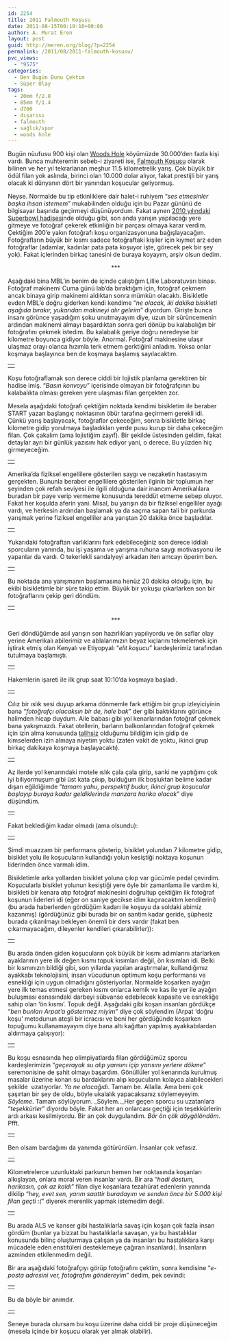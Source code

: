 ```yaml
---
id: 2254
title: 2011 Falmouth Koşusu
date: 2011-08-15T00:19:10+00:00
author: A. Murat Eren
layout: post
guid: http://meren.org/blog/?p=2254
permalink: /2011/08/2011-falmouth-kosusu/
pvc_views:
  - "9575"
categories:
  - Ben Bugün Bunu Çektim
  - Süper Olay
tags:
  - 20mm f/2.8
  - 85mm f/1.4
  - d700
  - dışarısı
  - falmouth
  - sağlık/spor
  - woods hole
---
```

Bugün nüufusu 900 kişi olan [Woods Hole](http://meren.org/blog/2011/06/woods-holeda-yasam/) köyümüzde 30.000&#8217;den fazla kişi vardı. Bunca muhteremin sebeb-i ziyareti ise, [Falmouth Koşusu](http://en.wikipedia.org/wiki/Falmouth_Road_Race) olarak bilinen ve her yıl tekrarlanan meşhur 11.5 kilometrelik yarış. Çok büyük bir ödül filan yok aslında, birinci olan 10.000 dolar alıyor, fakat prestijli bir yarış olacak ki dünyanın dört bir yanından koşucular geliyormuş.

Neyse. Normalde bu tip etkinliklere dair halet-i ruhiyem &#8220;_ses etmesinler başka ihsan istemem_&#8221; mukabilinden olduğu için bu Pazar gününü de bilgisayar başında geçirmeyi düşünüyordum. Fakat aynen [2010 yılındaki Superbowl hadisesi](http://meren.org/blog/2010/02/super-bowl-esnasinda-french-quarter-new-orleans/)nde olduğu gibi, son anda yarışın yapılacağı yere gitmeye ve fotoğraf çekerek etkinliğin bir parçası olmaya karar verdim. Çektiğim 200&#8217;e yakın fotoğrafı koşu organizasyonuna bağışlayacağım. Fotoğrafların büyük bir kısmı sadece fotoğraftaki kişiler için kıymet arz eden fotoğraflar (adamlar, kadınlar pata pata koşuyor işte, görecek pek bir şey yok). Fakat içlerinden birkaç tanesini de buraya koyayım, arşiv olsun dedim.

<p style="text-align: center;">
  ***
</p>

Aşağıdaki bina MBL&#8217;in benim de içinde çalıştığım Lillie Laboratuvarı binası. Fotoğraf makinemi Cuma günü lab&#8217;da bıraktığım için, fotoğraf çekmem ancak binaya girip makinemi aldıktan sonra mümkün olacaktı. Bisikletle evden MBL&#8217;e doğru giderken kendi kendime &#8220;_ne olacak, iki dakika bisikleti aşağıda bırakır, yukarıdan makineyi alır gelirim_&#8221; diyordum. Girişte bunca insanı görünce yaşadığım şoku unutmayayım diye, uzun bir sürüncemenin ardından makinemi almayı başardıktan sonra geri dönüp bu kalabalığın bir fotoğrafını çekmek istedim. Bu kalabalık geriye doğru neredeyse bir kilometre boyunca gidiyor böyle. Anormal. Fotoğraf makinesine ulaşır ulaşmaz orayı olanca hızımla terk etmem gerktiğini anladım. Yoksa onlar koşmaya başlayınca ben de koşmaya başlamış sayılacaktım.

<table border="0" width="100%">
  <tr>
    <td align="center">
      <img src="http://meren.org/wp-content/gallery/falmouth-race/frace-3.jpg" border="0/" alt="" />
    </td>
  </tr>
</table>

Koşu fotoğraflamak son derece ciddi bir lojistik planlama gerektiren bir hadise imiş. &#8220;_Basın konvoyu_&#8221; içerisinde olmayan bir fotoğrafçının bu kalabalıkta olması gereken yere ulaşması filan gerçekten zor.

Mesela aşağıdaki fotoğrafı çektiğim noktada kendimi bisikletim ile beraber START yazan başlangıç noktasının öbür tarafına geçirmem gerekli idi. Çünkü yarış başlayacak, fotoğraflar çekeceğim, sonra bisikletle birkaç kilometre gidip yorulmaya başladıkları yerde pusu kurup bir daha çekeceğim filan. Çok çakalım (ama lojistiğim zayıf). Bir şekilde üstesinden geldim, fakat detaylar ayrı bir günlük yazısını hak ediyor yani, o derece. Bu yüzden hiç girmeyeceğim.

<table border="0" width="100%">
  <tr>
    <td align="center">
      <img src="http://meren.org/wp-content/gallery/falmouth-race/frace-4.jpg" border="0/" alt="" />
    </td>
  </tr>
</table>

Amerika&#8217;da fiziksel engellilere gösterilen saygı ve nezaketin hastasıyım gerçekten. Bununla beraber engellilere gösterilen ilginin bir toplumun her şeyinden çok refah seviyesi ile ilgili olduğuna dair inancım Amerikalılara buradan bir paye verip vermeme konusunda tereddüt etmeme sebep oluyor. Fakat her koşulda aferin yani. Misal, bu yarışın da bir fiziksel engelliler ayağı vardı, ve herkesin ardından başlamak ya da saçma sapan tali bir parkurda yarışmak yerine fiziksel engelliler ana yarıştan 20 dakika önce başladılar.

<table border="0" width="100%">
  <tr>
    <td align="center">
      <img src="http://meren.org/wp-content/gallery/falmouth-race/frace-10.jpg" border="0/" alt="" />
    </td>
  </tr>
</table>

Yukarıdaki fotoğraftan varlıklarını fark edebileceğiniz son derece iddialı sporcuların yanında, bu işi yaşama ve yarışma ruhuna saygı motivasyonu ile yapanlar da vardı. O tekerlekli sandalyeyi arkadan iten amcayı öperim ben.

<table border="0" width="100%">
  <tr>
    <td align="center">
      <img src="http://meren.org/wp-content/gallery/falmouth-race/frace-14.jpg" border="0/" alt="" />
    </td>
  </tr>
</table>

Bu noktada ana yarışmanın başlamasına henüz 20 dakika olduğu için, bu ekibi bisikletimle bir süre takip ettim. Büyük bir yokuşu çıkarlarken son bir fotoğraflarını çekip geri döndüm.

<table border="0" width="100%">
  <tr>
    <td align="center">
      <img src="http://meren.org/wp-content/gallery/falmouth-race/frace-16.jpg" border="0/" alt="" />
    </td>
  </tr>
</table>

<p style="text-align: center;">
  ***
</p>

Geri döndüğümde asıl yarışın son hazırlıkları yapılıyordu ve ön saflar olay yerine Amerikalı abilerimiz ve ablalarımızın beyaz kıçlarını tekmelemek için iştirak etmiş olan Kenyalı ve Etiyopyalı &#8220;_elit koşucu_&#8221; kardeşlerimiz tarafından tutulmaya başlamıştı.

<table border="0" width="100%">
  <tr>
    <td align="center">
      <img src="http://meren.org/wp-content/gallery/falmouth-race/frace-19.jpg" border="0/" alt="" />
    </td>
  </tr>
</table>

Hakemlerin işareti ile ilk grup saat 10:10&#8217;da koşmaya başladı.

<table border="0" width="100%">
  <tr>
    <td align="center">
      <img src="http://meren.org/wp-content/gallery/falmouth-race/frace-27.jpg" border="0/" alt="" />
    </td>
  </tr>
</table>

Cılız bir ıslık sesi duyup arkama dönmemle fark ettiğim bir grup izleyiciyinin bana &#8220;_fotoğrafçı olacaksın bir de, hale bak_&#8221; der gibi baktıklarını görünce halimden hicap duydum. Aile babası gibi yol kenarlarından fotoğraf çekmek bana yakışmazdı. Fakat otellerin, barların balkonlarından fotoğraf çekmek için izin alma konusunda [talihsiz](http://meren.org/blog/2009/01/biscuit-palace-clover-grill/) olduğumu bildiğim için gidip de kimselerden izin almaya niyetim yoktu (zaten vakit de yoktu, ikinci grup birkaç dakikaya koşmaya başlayacaktı).

<table border="0" width="100%">
  <tr>
    <td align="center">
      <img src="http://meren.org/wp-content/gallery/falmouth-race/frace-28.jpg" border="0/" alt="" />
    </td>
  </tr>
</table>

Az ilerde yol kenarındaki motele ıslık çala çala girip, sanki ne yaptığımı çok iyi biliyormuşum gibi üst kata çıkıp, bulduğum ilk boşluktan belime kadar dışarı eğildiğimde &#8220;_tamam yahu, perspektif budur, ikinci grup koşucular başlayıp buraya kadar geldiklerinde manzara harika olacak_&#8221; diye düşündüm.

<table border="0" width="100%">
  <tr>
    <td align="center">
      <img src="http://meren.org/wp-content/gallery/falmouth-race/frace-31.jpg" border="0/" alt="" />
    </td>
  </tr>
</table>

Fakat beklediğim kadar olmadı (ama olsundu):

<table border="0" width="100%">
  <tr>
    <td align="center">
      <img src="http://meren.org/wp-content/gallery/falmouth-race/frace-40.jpg" border="0/" alt="" />
    </td>
  </tr>
</table>

Şimdi muazzam bir performans gösterip, bisiklet yolundan 7 kilometre gidip, bisiklet yolu ile koşucuların kullandığı yolun kesiştiği noktaya koşunun liderinden önce varmalı idim.

Bisikletimle arka yollardan bisiklet yoluna çıkıp var gücümle pedal çevirdim. Koşucularla bisiklet yolunun kesiştiği yere öyle bir zamanlama ile vardım ki, bisikleti bir kenara atıp fotoğraf makinesini doğrultup çektiğim ilk fotoğraf koşunun liderleri idi (eğer on saniye gecikse idim kaçıracaktım kendilerini) (bu arada haberlerden gördüğüm kadarı ile koşuyu da soldaki abimiz kazanmış) (gördüğünüz gibi burada bir on santim kadar geride, şüphesiz burada çıkarılmayı bekleyen önemli bir ders vardır (fakat ben çıkarmayacağım, dileyenler kendileri çıkarabilirler)):

<table border="0" width="100%">
  <tr>
    <td align="center">
      <img src="http://meren.org/wp-content/gallery/falmouth-race/frace-41.jpg" border="0/" alt="" />
    </td>
  </tr>
</table>

Bu arada önden giden koşucuların çok büyük bir kısmı adımlarını atarlarken ayaklarının yere ilk değen kısmı topuk kısımları değil, ön kısımları idi. Belki bir kısmınızın bildiği gibi, son yıllarda yapılan araştırmalar, kullandığımız ayakkabı teknolojisini, insan vücudunun optimum koşu performansı ve esnekliği için uygun olmadığını gösteriyorlar. Normalde koşarken ayağın yere ilk temas etmesi gereken kısmı onlarca kemik ve kas ile yer ile ayağın buluşması esnasındaki darbeyi sübvanse edebilecek kapasite ve esnekliğe sahip olan &#8216;ön kısmı&#8217;. Topuk değil. Aşağıdaki gibi koşan insanları gördükçe &#8220;_ben bunları Arpat&#8217;a göstermez miyim_&#8221; diye çok söylendim (Arpat &#8216;doğru koşu&#8217; metodunun ateşli bir icracısı ve beni her gördüğünde koşarken topuğumu kullanamayayım diye bana altı kağıttan yapılmış ayakkabılardan aldırmaya çalışıyor):

<table border="0" width="100%">
  <tr>
    <td align="center">
      <img src="http://meren.org/wp-content/gallery/falmouth-race/frace-49.jpg" border="0/" alt="" />
    </td>
  </tr>
</table>

Bu koşu esnasında hep olimpiyatlarda filan gördüğümüz sporcu kardeşlerimizin &#8220;_geçerayak su alıp yarısını içip yarısını yerlere dökme_&#8221; seremonisine de şahit olmayı başardım. Gönüllüler yol kenarında kurulmuş masalar üzerine konan su bardaklarını alıp koşucuların kolayca alabilecekleri şekilde  uzatıyorlar. _Ya ne olacağıdı_. Tamam be. Allalla. Ama beni çok şaşırtan bir şey de oldu, böyle ukalalık yapacaksanız söylemeyeyim. _Söyleme_. Tamam söylüyorum. _Söylem.._Her geçen sporcu su uzatanlara &#8220;_teşekkürler_&#8221; diyordu böyle. Fakat her an onlarcası geçtiği için teşekkürlerin ardı arkası kesilmiyordu. Bir an çok duygulandım. _Bör ön çök döygölöndöm_. Pfft.

<table border="0" width="100%">
  <tr>
    <td align="center">
      <img src="http://meren.org/wp-content/gallery/falmouth-race/frace-60.jpg" border="0/" alt="" />
    </td>
  </tr>
</table>

Ben olsam bardağımı da yanımda götürürdüm. İnsanlar çok vefasız.

<table border="0" width="100%">
  <tr>
    <td align="center">
      <img src="http://meren.org/wp-content/gallery/falmouth-race/frace-64.jpg" border="0/" alt="" />
    </td>
  </tr>
</table>

Kilometrelerce uzunluktaki parkurun hemen her noktasında koşanları alkışlayan, onlara moral veren insanlar vardı. Bir ara &#8220;_hadi dostum, harikasın, çok az kaldı_&#8221; filan diye koşanlara tezahürat edenlerin yanında dikilip &#8220;_hey, evet sen, yarım saattir buradayım ve senden önce bir 5.000 kişi filan geçti :(_&#8221; diyerek merenlik yapmak istemedim değil.

<table border="0" width="100%">
  <tr>
    <td align="center">
      <img src="http://meren.org/wp-content/gallery/falmouth-race/frace-65.jpg" border="0/" alt="" />
    </td>
  </tr>
</table>

Bu arada ALS ve kanser gibi hastalıklarla savaş için koşan çok fazla insan gördüm (bunlar ya bizzat bu hastalıklarla savaşan, ya bu hastalıklar konusunda bilinç oluşturmaya çalışan ya da insanları bu hastalıklara karşı mücadele eden enstitüleri desteklemeye çağıran insanlardı). İnsanların azminden etkilenmedim değil.

Bir ara aşağıdaki fotoğrafçıyı görüp fotoğrafını çektim, sonra kendisine &#8220;_e-posta adresini ver, fotoğrafını göndereyim_&#8221; dedim, pek sevindi:

<table border="0" width="100%">
  <tr>
    <td align="center">
      <img src="http://meren.org/wp-content/gallery/falmouth-race/frace-80.jpg" border="0/" alt="" />
    </td>
  </tr>
</table>

Bu da böyle bir anımdır.

<table border="0" width="100%">
  <tr>
    <td align="center">
      <img src="http://meren.org/wp-content/gallery/falmouth-race/frace-72.jpg" border="0/" alt="" />
    </td>
  </tr>
</table>

Seneye burada olursam bu koşu üzerine daha ciddi bir proje düşüneceğim (mesela içinde bir koşucu olarak yer almak olabilir).